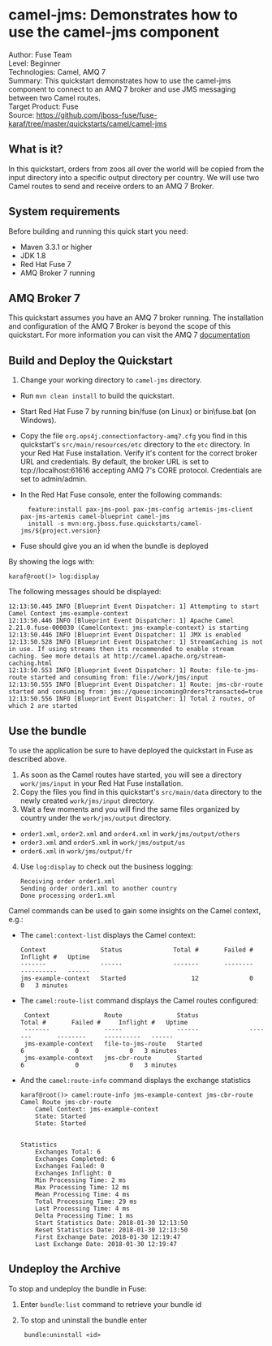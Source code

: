 camel-jms: Demonstrates how to use the camel-jms component
======================================================
Author: Fuse Team  
Level: Beginner  
Technologies: Camel, AMQ 7  
Summary: This quickstart demonstrates how to use the camel-jms component to connect to an AMQ 7 broker and use JMS messaging between two Camel routes.  
Target Product: Fuse  
Source: <https://github.com/jboss-fuse/fuse-karaf/tree/master/quickstarts/camel/camel-jms>  


What is it?
-----------
In this quickstart, orders from zoos all over the world will be copied from the input directory into a specific
output directory per country. We will use two Camel routes to send and receive orders to an AMQ 7 Broker.

System requirements
-------------------

Before building and running this quick start you need:

* Maven 3.3.1 or higher
* JDK 1.8
* Red Hat Fuse 7
* AMQ Broker 7 running

AMQ Broker 7
-------------------

This quickstart assumes you have an AMQ 7 broker running. The installation and configuration of the AMQ 7 Broker is beyond the scope of this quickstart. For more information you can
visit the AMQ 7 [documentation](https://access.redhat.com/documentation/en-us/red_hat_jboss_amq/7.0/html/using_amq_broker/) 


Build and Deploy the Quickstart
-------------------------

1. Change your working directory to `camel-jms` directory.
* Run `mvn clean install` to build the quickstart.
* Start Red Hat Fuse 7 by running bin/fuse (on Linux) or bin\fuse.bat (on Windows).
* Copy the file `org.ops4j.connectionfactory-amq7.cfg` you find in this quickstart's `src/main/resources/etc` directory
 to the `etc` directory. In your Red Hat Fuse installation. Verify it's content for the correct broker URL and
 credentials. By default, the broker URL is set to tcp://localhost:61616 accepting AMQ 7's CORE protocol.
  Credentials are set to admin/admin.  
* In the Red Hat Fuse console, enter the following commands:

        feature:install pax-jms-pool pax-jms-config artemis-jms-client pax-jms-artemis camel-blueprint camel-jms 
        install -s mvn:org.jboss.fuse.quickstarts/camel-jms/${project.version}

* Fuse should give you an id when the bundle is deployed

By showing the logs with:

```
karaf@root()> log:display
```

The following messages should be displayed:

```
12:13:50.445 INFO [Blueprint Event Dispatcher: 1] Attempting to start Camel Context jms-example-context
12:13:50.446 INFO [Blueprint Event Dispatcher: 1] Apache Camel 2.21.0.fuse-000030 (CamelContext: jms-example-context) is starting
12:13:50.446 INFO [Blueprint Event Dispatcher: 1] JMX is enabled
12:13:50.528 INFO [Blueprint Event Dispatcher: 1] StreamCaching is not in use. If using streams then its recommended to enable stream caching. See more details at http://camel.apache.org/stream-caching.html
12:13:50.553 INFO [Blueprint Event Dispatcher: 1] Route: file-to-jms-route started and consuming from: file://work/jms/input
12:13:50.555 INFO [Blueprint Event Dispatcher: 1] Route: jms-cbr-route started and consuming from: jms://queue:incomingOrders?transacted=true
12:13:50.556 INFO [Blueprint Event Dispatcher: 1] Total 2 routes, of which 2 are started
```

Use the bundle
--------------------- 

To use the application be sure to have deployed the quickstart in Fuse as described above. 

1. As soon as the Camel routes have started, you will see a directory `work/jms/input` in your Red Hat Fuse installation.
2. Copy the files you find in this quickstart's `src/main/data` directory to the newly created `work/jms/input` directory.
3. Wait a few moments and you will find the same files organized by country under the `work/jms/output` directory.
  * `order1.xml`, `order2.xml` and `order4.xml` in `work/jms/output/others`
  * `order3.xml` and `order5.xml` in `work/jms/output/us`
  * `order6.xml` in `work/jms/output/fr`

4. Use `log:display` to check out the business logging:

    ```
    Receiving order order1.xml
    Sending order order1.xml to another country
    Done processing order1.xml
    ```
        
Camel commands can be used to gain some insights on the Camel context, e.g.:

- The `camel:context-list` displays the Camel context:

    ```
    Context               Status              Total #       Failed #     Inflight #   Uptime        
    -------               ------              -------       --------     ----------   ------        
    jms-example-context   Started                  12              0              0   3 minutes  
    ```

- The `camel:route-list` command displays the Camel routes configured:

    ```
     Context               Route               Status              Total #       Failed #     Inflight #   Uptime        
     -------               -----               ------              -------       --------     ----------   ------        
     jms-example-context   file-to-jms-route   Started                   6              0              0   3 minutes    
     jms-example-context   jms-cbr-route       Started                   6              0              0   3 minutes 
    ```

- And the `camel:route-info` command displays the exchange statistics

    ```
    karaf@root()> camel:route-info jms-example-context jms-cbr-route 
    Camel Route jms-cbr-route
        Camel Context: jms-example-context
        State: Started
        State: Started
    
    
    Statistics
        Exchanges Total: 6
        Exchanges Completed: 6
        Exchanges Failed: 0
        Exchanges Inflight: 0
        Min Processing Time: 2 ms
        Max Processing Time: 12 ms
        Mean Processing Time: 4 ms
        Total Processing Time: 29 ms
        Last Processing Time: 4 ms
        Delta Processing Time: 1 ms
        Start Statistics Date: 2018-01-30 12:13:50
        Reset Statistics Date: 2018-01-30 12:13:50
        First Exchange Date: 2018-01-30 12:19:47
        Last Exchange Date: 2018-01-30 12:19:47
    ```

Undeploy the Archive
--------------------

To stop and undeploy the bundle in Fuse:

1. Enter `bundle:list` command to retrieve your bundle id
2. To stop and uninstall the bundle enter

        bundle:uninstall <id>
